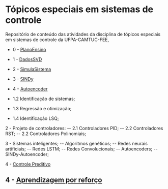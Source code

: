 # Tópicos especiais em sistemas de controle

Repositório de conteúdo das atividades da disciplina de tópicos especiais em sistemas de controle da UFPA-CAMTUC-FEE, 


- 0 - [PlanoEnsino](AL0-PlanoEnsino.html)
  
- 1 - [DadosSVD](AL1-PadroesDadosSVD.html)
  
- 2 - [SimulaSistema](AL2-SimulaSIstema.html)
  
- 3 - [SINDy](AL5-SINDy.html)
  
- 4 - [Autoencoder](AL8-AutoEncoder.html)
  
- 1.2 Identificação de sistemas;
- 1.3 Regressão e otimização;
- 1.4 Identificação LSQ;

2 - Projeto de controladores:
-- 2.1 Controladores PID;
-- 2.2 Controladores RST;
-- 2.2 Controladores Polinomiais;

3 - Sistemas inteligentes;
-- Algoritmos genéticos;
-- Redes neurais artificiais;
-- Redes LSTM;
-- Redes Convolucionais;
-- Autoencoders;
-- SINDy-Autoencoder;

4 - [Controle Preditivo](AL8-MPC.html)

4 - [Aprendizagem por reforço](AL8-RL.html)
- 
